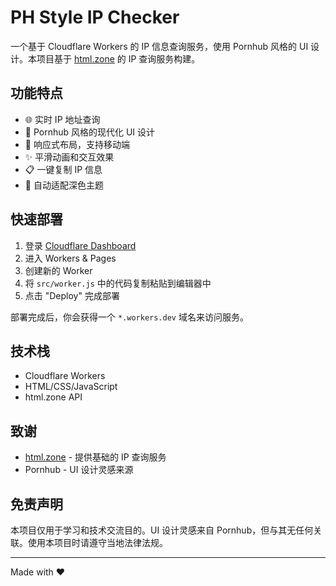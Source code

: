 # PH Style IP Checker

一个基于 Cloudflare Workers 的 IP 信息查询服务，使用 Pornhub 风格的 UI 设计。本项目基于 [html.zone](https://html.zone) 的 IP 查询服务构建。

## 功能特点

- 🌐 实时 IP 地址查询
- 🎨 Pornhub 风格的现代化 UI 设计
- 📱 响应式布局，支持移动端
- ✨ 平滑动画和交互效果
- 📋 一键复制 IP 信息
- 🔄 自动适配深色主题

## 快速部署

1. 登录 [Cloudflare Dashboard](https://dash.cloudflare.com)
2. 进入 Workers & Pages
3. 创建新的 Worker
4. 将 `src/worker.js` 中的代码复制粘贴到编辑器中
5. 点击 "Deploy" 完成部署

部署完成后，你会获得一个 `*.workers.dev` 域名来访问服务。

## 技术栈

- Cloudflare Workers
- HTML/CSS/JavaScript
- html.zone API

## 致谢

- [html.zone](https://html.zone) - 提供基础的 IP 查询服务
- Pornhub - UI 设计灵感来源

## 免责声明

本项目仅用于学习和技术交流目的。UI 设计灵感来自 Pornhub，但与其无任何关联。使用本项目时请遵守当地法律法规。

---
Made with ❤️